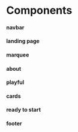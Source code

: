 # Components

#### navbar
#### landing page
#### marquee
#### about
#### playful
#### cards
#### ready to start
#### footer